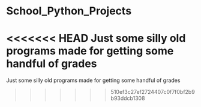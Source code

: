 # School_Python_Projects
<<<<<<< HEAD
Just some silly old programs made for getting some handful of grades
=======
Just some silly old programs made for getting some handful of grades
>>>>>>> 510ef3c27ef2724407c0f7f0bf2b9b93ddcb1308
